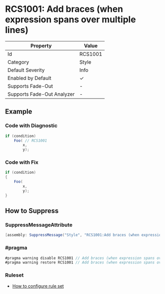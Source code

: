 # RCS1001: Add braces \(when expression spans over multiple lines\)

| Property                    | Value    |
| --------------------------- | -------- |
| Id                          | RCS1001  |
| Category                    | Style    |
| Default Severity            | Info     |
| Enabled by Default          | &#x2713; |
| Supports Fade\-Out          | \-       |
| Supports Fade\-Out Analyzer | \-       |

## Example

### Code with Diagnostic

```csharp
if (condition)
    Foo( // RCS1001
        x,
        y);
```

### Code with Fix

```csharp
if (condition)
{
    Foo(
        x,
        y);
}
```

## How to Suppress

### SuppressMessageAttribute

```csharp
[assembly: SuppressMessage("Style", "RCS1001:Add braces (when expression spans over multiple lines).", Justification = "<Pending>")]
```

### \#pragma

```csharp
#pragma warning disable RCS1001 // Add braces (when expression spans over multiple lines).
#pragma warning restore RCS1001 // Add braces (when expression spans over multiple lines).
```

### Ruleset

* [How to configure rule set](../HowToConfigureAnalyzers.md)
